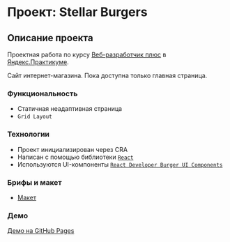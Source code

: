 # Проект: Stellar Burgers

## Описание проекта

Проектная работа по курсу [Веб-разработчик плюс](https://practicum.yandex.ru/profile/web-plus/) в [Яндекс.Практикуме](https://practicum.yandex.ru/).

Сайт интернет-магазина. Пока доступна только главная страница.

### Функциональность

* Статичная неадаптивная страница
* `Grid Layout`

### Технологии

* Проект инициализирован через CRA
* Написан с помощью библиотеки [`React`](https://ru.reactjs.org/)
* Используются UI-компоненты [`React Developer Burger UI Components`](https://yandex-practicum.github.io/react-developer-burger-ui-components/docs/)

### Брифы и макет

* [Макет](https://bit.ly/3IZ7rSr)

### Демо

[Демо на GitHub Pages](https://elena-delikanova.github.io/react-burger)
